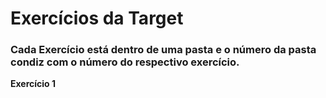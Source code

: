 # Exercícios da Target

### Cada Exercício está dentro de uma pasta e o número da pasta condiz com o número do respectivo exercício.

**Exercício 1**
